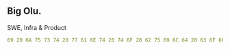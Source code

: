 ## Big Olu.


SWE, Infra & Product

```yaml
69 20 6A 75 73 74 20 77 61 6E 74 20 74 6F 20 62 75 69 6C 64 20 63 6F 6F 6C 20 73 68 69 74
```


<!--
**olumidedaramola21/olumidedaramola21** is a ✨ _special_ ✨ repository because its `README.md` (this file) appears on your GitHub profile.

Here are some ideas to get you started:

- 🔭 I’m currently working on ...
- 🌱 I’m currently learning ...
- 👯 I’m looking to collaborate on ...
- 🤔 I’m looking for help with ...
- 💬 Ask me about ...
- 📫 How to reach me: ...
- 😄 Pronouns: ...
- ⚡ Fun fact: ...
-->
